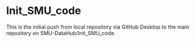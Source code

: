 # Init_SMU_code

This is the initial push from local repository via GitHub Desktop to the main repository on SMU-DataHub/Init_SMU_code.  

 
